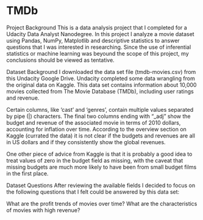 # TMDb
Project Background
This is a data analysis project that I completed for a Udacity Data Analyst Nanodegree. In this project I analyze a movie dataset using Pandas, NumPy, Matplotlib and descriptive statistics to answer questions that I was interested in researching. Since the use of inferential statistics or machine learning was beyound the scope of this project, my conclusions should be viewed as tentative.

Dataset Background
I downloaded the data set file (tmdb-movies.csv) from this Undacity Google Drive. Undacity completed some data wrangling from the original data on Kaggle. This data set contains information about 10,000 movies collected from The Movie Database (TMDb), including user ratings and revenue.

Certain columns, like ‘cast’ and ‘genres’, contain multiple values separated by pipe (|) characters. The final two columns ending with “_adj” show the budget and revenue of the associated movie in terms of 2010 dollars, accounting for inflation over time. According to the overview section on Kaggle (currated the data) it is not clear if the budgets and revenues are all in US dollars and if they consistently show the global revenues.

One other piece of advice from Kaggle is that it is probably a good idea to treat values of zero in the budget field as missing, with the caveat that missing budgets are much more likely to have been from small budget films in the first place.

Dataset Questions
After reviewing the available fields I decided to focus on the following questions that I felt could be answered by this data set:

What are the profit trends of movies over time?
What are the characteristics of movies with high revenue?
